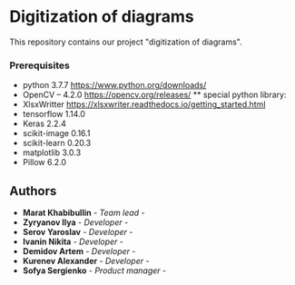 # Digitization of diagrams

This repository contains our project "digitization of diagrams".

### Prerequisites

* python 3.7.7 https://www.python.org/downloads/
* OpenCV – 4.2.0 https://opencv.org/releases/
** special python library:
*	XlsxWritter https://xlsxwriter.readthedocs.io/getting_started.html
* tensorflow 1.14.0
* Keras 2.2.4
* scikit-image 0.16.1
* scikit-learn 0.20.3
* matplotlib 3.0.3
* Pillow 6.2.0


## Authors

* **Marat Khabibullin** - *Team lead* - 
* **Zyryanov Ilya** - *Developer* - 
* **Serov Yaroslav** - *Developer* - 
* **Ivanin Nikita** - *Developer* - 
* **Demidov Artem** - *Developer* - 
* **Kurenev Alexander** - *Developer* - 
* **Sofya Sergienko** - *Product manager* - 
